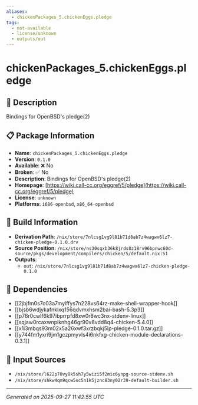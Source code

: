 ```yaml
---
aliases:
  - chickenPackages_5.chickenEggs.pledge
tags:
  - not-available
  - license/unknown
  - outputs/out
---
```


# chickenPackages_5.chickenEggs.pledge

## 📝 Description

Bindings for OpenBSD's pledge(2)

## 📋 Package Information

- **Name**: `chickenPackages_5.chickenEggs.pledge`
- **Version**: `0.1.0`
- **Available**: ❌ No
- **Broken**: ✅ No
- **Description**: Bindings for OpenBSD's pledge(2)
- **Homepage**: [https://wiki.call-cc.org/eggref/5/pledge](https://wiki.call-cc.org/eggref/5/pledge)
- **License**: `unknown`
- **Platforms**: `i686-openbsd`, `x86_64-openbsd`

## 🔧 Build Information

- **Derivation Path**: `/nix/store/7nlcsg1vg9l81b71d8ab7z4wagwx6lz7-chicken-pledge-0.1.0.drv`
- **Source Position**: `/nix/store/ns30sqxb36k8jrds8z18rv96bpnwc60d-source/pkgs/development/compilers/chicken/5/default.nix:51`
- **Outputs**:
  - `out`:  `/nix/store/7nlcsg1vg9l81b71d8ab7z4wagwx6lz7-chicken-pledge-0.1.0`

## 🔗 Dependencies

- [[2jbjfm0s7c03a7mylffys7n228vs64rz-make-shell-wrapper-hook]]
- [[bjsb6wdjykafnkixq156qdvmxhsm2bai-bash-5.3p3]]
- [[p76r0cwlf6k97ibprrpfd8xw0r8wc3nx-stdenv-linux]]
- [[sqjaw0rcaxwnpiknhg46gr90v8vdd8q4-chicken-5.4.0]]
- [[x1i3mbqs93m02x5a26xwf3xrzbqkj5lp-pledge-0.1.0.tar.gz]]
- [[y744fm1yxri9jm1gczpmyvls4i6nkfxg-chicken-module-declarations-0.3.1]]

## 📁 Input Sources

- `/nix/store/l622p70vy8k5sh7y5wizi5f2mic6ynpg-source-stdenv.sh`
- `/nix/store/shkw4qm9qcw5sc5n1k5jznc83ny02r39-default-builder.sh`

---
*Generated on 2025-09-27 11:42:55 UTC*
